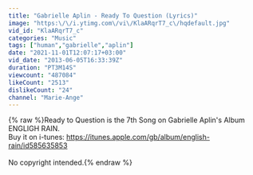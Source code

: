 ```yaml
---
title: "Gabrielle Aplin - Ready To Question (Lyrics)"
image: "https:\/\/i.ytimg.com\/vi\/KlaARqrT7_c\/hqdefault.jpg"
vid_id: "KlaARqrT7_c"
categories: "Music"
tags: ["human","gabrielle","aplin"]
date: "2021-11-01T12:07:17+03:00"
vid_date: "2013-06-05T16:33:39Z"
duration: "PT3M14S"
viewcount: "487084"
likeCount: "2513"
dislikeCount: "24"
channel: "Marie-Ange"
---
```

{% raw %}Ready to Question is the 7th Song on Gabrielle Aplin's Album ENGLIGH RAIN.<br />Buy it on i-tunes: <a rel="nofollow" target="blank" href="https://itunes.apple.com/gb/album/english-rain/id585635853">https://itunes.apple.com/gb/album/english-rain/id585635853</a><br /><br />No copyright intended.{% endraw %}
